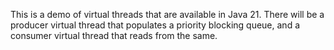 This is a demo of virtual threads that are available in Java 21. There will be a producer virtual thread that populates a priority blocking queue, and a consumer virtual thread that reads from the same.
